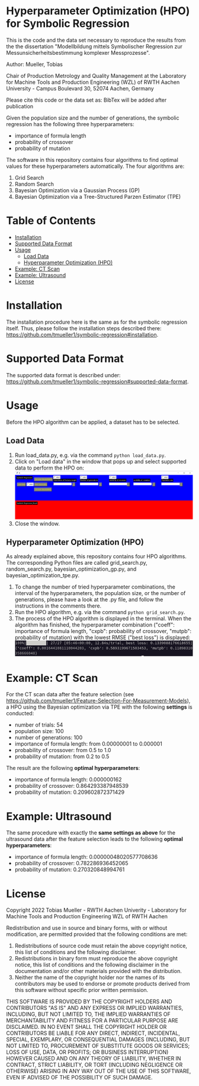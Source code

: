 # Hyperparameter Optimization (HPO) for Symbolic Regression <!-- omit in toc -->

This is the code and the data set necessary to reproduce the results from the the dissertation "Modellbildung mittels Symbolischer Regression zur Messunsicherheitsbestimmung komplexer Messprozesse". 

Author: Mueller, Tobias 

Chair of Production Metrology and Quality Management at the Laboratory for Machine Tools and Production Engineering (WZL) of RWTH Aachen University - Campus Boulevard 30, 52074 Aachen, Germany

Please cite this code or the data set as: BibTex will be added after publication 

Given the population size and the number of generations, the symbolic regression has the following three hyperparameters: 
- importance of formula length
- probability of crossover
- probability of mutation
 
 The software in this repository contains four algorithms to find optimal values for these hyperparameters automatically. The four algorithms are:
 1. Grid Search
 2. Random Search
 3. Bayesian Optimization via a Gaussian Process (GP)
 4. Bayesian Optimization via a Tree-Structured Parzen Estimator (TPE)

# Table of Contents <!-- omit in toc -->
- [Installation](#installation)
- [Supported Data Format](#supported-data-format)
- [Usage](#usage)
  - [Load Data](#load-data)
  - [Hyperparameter Optimization (HPO)](#hyperparameter-optimization-hpo)
- [Example: CT Scan](#example-ct-scan)
- [Example: Ultrasound](#example-ultrasound)
- [License](#license)

# Installation

The installation procedure here is the same as for the symbolic regression itself. Thus, please follow the installation steps described there: https://github.com/tmueller1/symbolic-regression#installation.

# Supported Data Format

The supported data format is described under: https://github.com/tmueller1/symbolic-regression#supported-data-format.

# Usage

Before the HPO algorithm can be applied, a dataset has to be selected.

## Load Data

1. Run load_data.py, e.g. via the command `python load_data.py`.
2. Click on "Load data" in the window that pops up and select supported data to perform the HPO on: ![gui](./figures_for_readme/gui[1].png)
3. Close the window.

## Hyperparameter Optimization (HPO)

As already explained above, this repository contains four HPO algorithms. The corresponding Python files are called grid_search.py, random_search.py, bayesian_optimization_gp.py, and bayesian_optimization_tpe.py.

1. To change the number of tried hyperparameter combinations, the interval of the hyperparameters, the population size, or the number of generations, please have a look at the .py file, and follow the instructions in the comments there.
2. Run the HPO algorithm, e.g. via the command `python grid_search.py`.
3. The process of the HPO algorithm is displayed in the terminal. When the algorithm has finished, the hyperparameter combination ("coeff": importance of formula length, "cxpb": probability of crossover, "mutpb": probability of mutation) with the lowest RMSE ("best loss") is displayed: ![HPO results in terminal](./figures_for_readme/terminal_results[1].png)

# Example: CT Scan

For the CT scan data after the feature selection (see https://github.com/tmueller1/Feature-Selection-For-Measurement-Models), a HPO using the Bayesian optimization via TPE with the following **settings** is conducted:
- number of trials: 54
- population size: 100
- number of generations: 100
- importance of formula length: from 0.00000001 to 0.000001
- probability of crossover: from 0.5 to 1.0
- probability of mutation: from 0.2 to 0.5

The result are the following **optimal hyperparameters**:
- importance of formula length: 0.000000162
- probability of crossover: 0.864293387948539
- probability of mutation: 0.209602872371429

# Example: Ultrasound

The same procedure with exactly the **same settings as above** for the ultrasound data after the feature selection leads to the following **optimal hyperparameters**:
- importance of formula length: 0.00000048020577708636
- probability of crossover: 0.782286936452065
- probability of mutation: 0.270320848994761

# License

Copyright 2022 Tobias Mueller - RWTH Aachen Univerity - Laboratory for Machine Tools and Production Engineering WZL of RWTH Aachen

Redistribution and use in source and binary forms, with or without modification, are permitted provided that the following conditions are met:

1. Redistributions of source code must retain the above copyright notice, this list of conditions and the following disclaimer.
2. Redistributions in binary form must reproduce the above copyright notice, this list of conditions and the following disclaimer in the documentation and/or other materials provided with the distribution.
3. Neither the name of the copyright holder nor the names of its contributors may be used to endorse or promote products derived from this software without specific prior written permission.

THIS SOFTWARE IS PROVIDED BY THE COPYRIGHT HOLDERS AND CONTRIBUTORS "AS IS" AND ANY EXPRESS OR IMPLIED WARRANTIES, INCLUDING, BUT NOT LIMITED TO, THE IMPLIED WARRANTIES OF MERCHANTABILITY AND FITNESS FOR A PARTICULAR PURPOSE ARE DISCLAIMED. IN NO EVENT SHALL THE COPYRIGHT HOLDER OR CONTRIBUTORS BE LIABLE FOR ANY DIRECT, INDIRECT, INCIDENTAL, SPECIAL, EXEMPLARY, OR CONSEQUENTIAL DAMAGES (INCLUDING, BUT NOT LIMITED TO, PROCUREMENT OF SUBSTITUTE GOODS OR SERVICES; LOSS OF USE, DATA, OR PROFITS; OR BUSINESS INTERRUPTION) HOWEVER CAUSED AND ON ANY THEORY OF LIABILITY, WHETHER IN CONTRACT, STRICT LIABILITY, OR TORT (INCLUDING NEGLIGENCE OR OTHERWISE) ARISING IN ANY WAY OUT OF THE USE OF THIS SOFTWARE, EVEN IF ADVISED OF THE POSSIBILITY OF SUCH DAMAGE.
